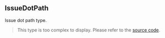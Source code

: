 IssueDotPath
------------

Issue dot path type.

> This type is too complex to display. Please refer to the [source code](https://github.com/fabian-hiller/valibot/blob/main/library/src/types/issue.ts).